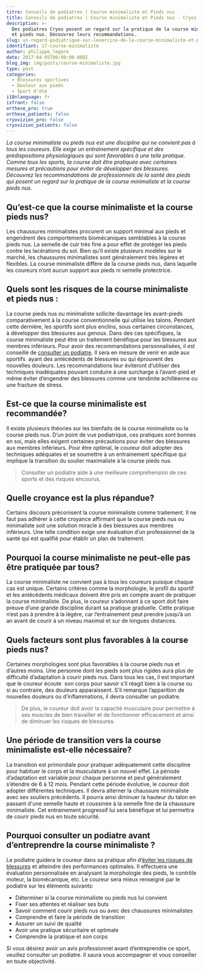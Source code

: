 ```yaml
---
titre: Conseils de podiatres | Course minimaliste et Pieds nus
title: Conseils de podiatres | Course minimaliste et Pieds nus - Cryos Technologies
description: >-
  Des podiatres Cryos posent un regard sur la pratique de la course minimaliste
  et pieds nus. Découvrez leurs recommandations.
slug: un-regard-podiatrique-sur-lexercice-de-la-course-minimaliste-et-pieds-nus/
identifiant: 17-course-minimaliste
author: philippe_legare
date: 2017-04-05T00:00:00.000Z
blog_img: img/posts/course-minimaliste.jpg
type: post
categories:
  - Blessures sportives
  - Douleur aux pieds
  - Sport d'été
i18nlanguage: fr
isfront: false
orthese_pro: true
orthese_patients: false
cryovizion_pro: false
cryovizion_patients: false
---
```


*La course minimaliste ou pieds nus est une discipline qui ne convient pas à tous les coureurs. Elle exige un entrainement spécifique et des prédispositions physiologiques qui sont favorables à une telle pratique. Comme tous les sports, la course doit être pratiquée avec certaines mesures et précautions pour éviter de développer des blessures. Découvrez les recommandations de professionnels de la santé des pieds qui posent un regard sur la pratique de la course minimaliste et la course pieds nus.*

## Qu’est-ce que la course minimaliste et la course pieds nus?

Les chaussures minimalistes procurent un support minimal aux pieds et engendrent des comportements biomécaniques semblables à la course pieds nus. La semelle de cuir très fine a pour effet de protéger les pieds contre les lacérations du sol. Bien qu’il existe plusieurs modèles sur le marché, les chaussures minimalistes sont généralement très légères et flexibles. La course minimaliste diffère de la course pieds nus, dans laquelle les coureurs n’ont aucun support aux pieds ni semelle protectrice.

## Quels sont les risques de la course minimaliste et pieds nus :

La course pieds nus ou minimaliste sollicite davantage les avant-pieds comparativement à la course conventionnelle qui utilise les talons. Pendant cette dernière, les sportifs sont plus enclins, sous certaines circonstances, à développer des blessures aux genoux. Dans des cas spécifiques, la course minimaliste peut être un traitement bénéfique pour les blessures aux membres inférieurs. Pour avoir des recommandations personnalisées, il est conseillé de [consulter un podiatre](http://www.cryos.com/trouver-une-clinique/). Il sera en mesure de venir en aide aux sportifs  ayant des antécédents de blessures ou qui éprouvent des nouvelles douleurs. Les recommandations leur éviteront d’utiliser des techniques inadéquates pouvant conduire à une surcharge à l’avant-pied et même éviter d’engendrer des blessures comme une tendinite achilléenne ou une fracture de stress.

## Est-ce que la course minimaliste est recommandée?

Il existe plusieurs théories sur les bienfaits de la course minimaliste ou la course pieds nus. D’un point de vue podiatrique, ces pratiques sont bonnes en soi, mais elles exigent certaines précautions pour éviter des blessures aux membres inférieurs. Pour être optimal, le coureur doit adopter des techniques adéquates et se soumettre à un entrainement spécifique qui implique la transition du soulier maximaliste à la course pieds nus.

> Consulter un podiatre aide à une meilleure compréhension de ces sports et des risques encourus.

## Quelle croyance est la plus répandue?

Certains discours préconisent la course minimaliste comme traitement. Il ne faut pas adhérer à cette croyance affirmant que la course pieds nus ou minimaliste soit une solution miracle à des blessures aux membres inférieurs. Une telle condition exige une évaluation d’un professionnel de la santé qui est qualifié pour établir un plan de traitement.

## Pourquoi la course minimaliste ne peut-elle pas être pratiquée par tous?

La course minimaliste ne convient pas à tous les coureurs puisque chaque cas est unique. Certains critères comme la morphologie, le profil du sportif et les antécédents médicaux doivent être pris en compte avant de pratiquer la course minimaliste. De plus, le coureur s’adonnant à ce sport doit faire preuve d’une grande discipline durant sa pratique graduelle. Cette pratique n’est pas à prendre à la légère, car l’entrainement peut prendre jusqu’à un an avant de courir à un niveau maximal et sur de longues distances.

## Quels facteurs sont plus favorables à la course pieds nus?

Certaines morphologies sont plus favorables à la course pieds nus et d’autres moins. Une personne dont les pieds sont plus rigides aura plus de difficulté d’adaptation à courir pieds nus. Dans tous les cas, il est important que le coureur écoute  son corps pour savoir s’il réagit bien à la course ou si au contraire, des douleurs apparaissent. S’il remarque l’apparition de nouvelles douleurs ou d’inflammations, il devra consulter un podiatre.

> De plus, le coureur doit avoir la capacité musculaire pour permettre à ses muscles de bien travailler et de fonctionner efficacement et ainsi de diminuer les risques de blessures.

## Une période de transition vers la course minimaliste est-elle nécessaire?

La transition est primordiale pour pratiquer adéquatement cette discipline pour habituer le corps et la musculature à un nouvel effet. La période d’adaptation est variable pour chaque personne et peut généralement s’étendre de 6 à 12 mois. Pendant cette période évolutive, le coureur doit adopter différentes techniques. Il devra alterner la chaussure minimaliste avec ses souliers précédents. Il pourra ainsi diminuer la hauteur du talon en passant d'une semelle haute et coussinée à la semelle fine de la chaussure minimaliste. Cet entrainement progressif lui sera bénéfique et lui permettra de courir pieds nus en toute sécurité.

## Pourquoi consulter un podiatre avant d’entreprendre la course minimaliste ?

Le podiatre guidera le coureur dans sa pratique afin d’[éviter les risques de blessures](http://www.cryos.com/categories/blessures-sportives/) et atteindre des performances optimales. Il effectuera une évaluation personnalisée en analysant la morphologie des pieds, le contrôle moteur, la biomécanique, etc. Le coureur sera mieux renseigné par le podiatre sur les éléments suivants:

- Déterminer si la course minimaliste ou pieds nus lui convient
- Fixer ses attentes et réaliser ses buts
- Savoir comment courir pieds nus ou avec des chaussures minimalistes
- Comprendre et faire la période de transition
- Assurer un suivi de qualité
- Avoir une pratique sécuritaire et optimale
- Comprendre la pratique et son corps

Si vous désirez avoir un avis professionnel avant d’entreprendre ce sport, veuillez consulter un podiatre. Il saura vous accompagner et vous conseiller en toute objectivité.
